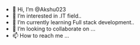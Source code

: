 - 👋 Hi, I’m @Akshu023
- 👀 I’m interested in .IT field..
- 🌱 I’m currently learning Full stack development..
- 💞️ I’m looking to collaborate on ...
- 📫 How to reach me ...

<!---
Akshu023/Akshu023 is a ✨ special ✨ repository because its `README.md` (this file) appears on your GitHub profile.
You can click the Preview link to take a look at your changes.
--->
